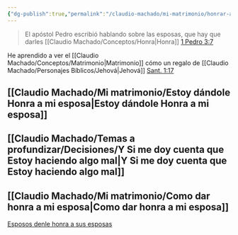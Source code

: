 ```yaml
---
{"dg-publish":true,"permalink":"/claudio-machado/mi-matrimonio/honrar-a-mi-matrimonio/"}
---
```



>El apóstol Pedro escribió hablando sobre las esposas, que hay que darles [[Claudio Machado/Conceptos/Honra\|Honra]] [1 Pedro 3:7](https://wol.jw.org/es/wol/bc/r4/lp-s/2025241/0/0)

He aprendido a ver el [[Claudio Machado/Conceptos/Matrimonio\|Matrimonio]] cómo un regalo de [[Claudio Machado/Personajes Bíblicos/Jehová\|Jehová]] [Sant. 1:17](https://wol.jw.org/es/wol/bc/r4/lp-s/2025241/2/0)

## [[Claudio Machado/Mi matrimonio/Estoy dándole Honra a mi esposa\|Estoy dándole Honra a mi esposa]]

## [[Claudio Machado/Temas a profundizar/Decisiones/Y Si me doy cuenta que Estoy haciendo algo mal\|Y Si me doy cuenta que Estoy haciendo algo mal]]

## [[Claudio Machado/Mi matrimonio/Como dar honra a mi esposa\|Como dar honra a mi esposa]]



[Esposos denle honra a sus esposas](https://wol.jw.org/es/wol/d/r4/lp-s/2025241)

